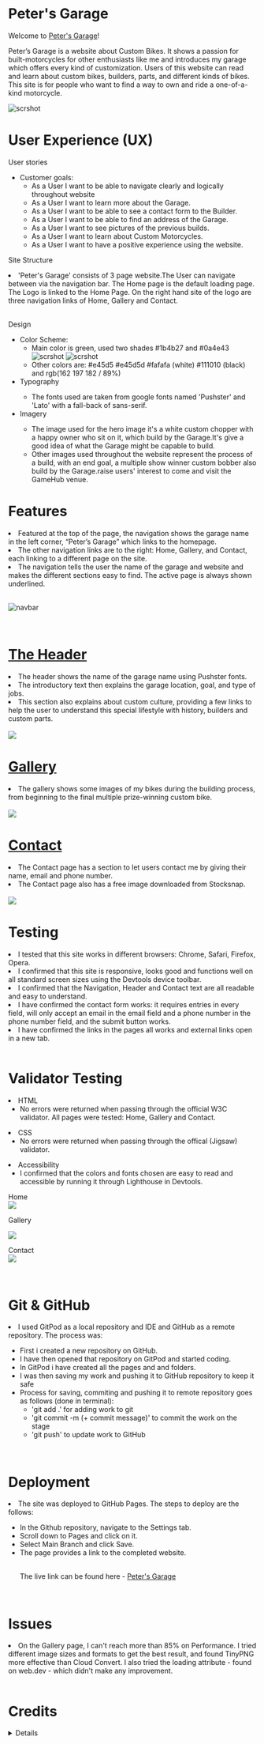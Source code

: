 # Peter's Garage
Welcome to [Peter's Garage](https://peterszabo79.github.io/project-no1/)!

Peter’s Garage is a website about Custom Bikes. It shows a passion for built-motorcycles for other enthusiasts like me and introduces my garage which offers every kind of customization. 
Users of this website can read and learn about custom bikes, builders, parts, and different kinds of bikes. This site is for people who want to find a way to own and ride a one-of-a-kind motorcycle.



<img src="assets/images/respon.jpeg" alt="scrshot">

<br>


# User Experience (UX)
User stories

<ul>
<li>Customer goals:
<ul>
<li>As a User I want to be able to navigate clearly and logically throughout website</li>
<li>As a User I want to learn more about the Garage.</li>
<li>As a User I want to be able to see a contact form to the Builder.</li>
<li>As a User I want to be able to find an address of the Garage.</li>
<li>As a User I want to see pictures of the previous builds.</li>
<li>As a User I want to learn about Custom Motorcycles.</li>
<li>As a User I want to have a positive experience using the website.</li>
</ul></li>
</ul>


Site Structure
<li>'Peter's Garage' consists of 3 page website.The User can navigate between via the navigation bar. The Home page is the default loading page. The Logo is linked to the Home Page. On the right hand site of the logo are three navigation links of Home, Gallery and Contact. 
</li>
<br>

Design
<ul>
<li>Color Scheme:
<ul>
<li>Main color is green, used two shades #1b4b27 and #0a4e43</li>
<img src="assets/images/1b4b27.jpeg" alt="scrshot">

<img src="assets/images/0a4e43.jpeg" alt="scrshot">
<li>Other colors are: #e45d5 #e45d5d #fafafa (white) #111010 (black) </li>
and rgb(162 197 182 / 89%)</li>
</li></ul>
<li>Typography
</li><ul><li>The fonts used are taken from google fonts named 'Pushster' and 'Lato' with a fall-back of sans-serif.</li></ul>
<li>Imagery
</li>
<ul>
<li>The image used for the hero image it's a white custom chopper with a happy owner who sit on it, which build by the Garage.It's give a good idea of what the Garage might be capable to build.
<li>Other images used throughout the website represent the process of a build, with an end goal, a multiple show winner custom bobber also build by the Garage.raise users' interest to come and visit the GameHub venue.
</li>
</li></ul>
</ul>



# Features


<li>Featured at the top of the page, the navigation shows the garage name in the left corner, “Peter’s Garage” which links to the homepage.</li>
<li>The other navigation links are to the right: Home, Gallery, and Contact, each linking to a different page on the site.</li>
<li>The navigation tells the user the name of the garage and website and makes the different sections easy to find. The active page is always shown underlined.</li>

<br>


<img src="assets/images/navbar.jpeg" alt="navbar"></ul>

<br>

# [The Header](https://peterszabo79.github.io/project-no1/index.html)
<li>The header shows the name of the garage name using Pushster fonts.</li>
<li>The introductory text then explains the garage location, goal, and type of jobs.</li>
<li>This section also explains about custom culture, providing a few links to help the user to understand this special lifestyle with history, builders and custom parts.</li>
<br>

<img src="assets/images/ScreenshotHome.jpeg">

<br>

# [Gallery](https://peterszabo79.github.io/project-no1/gallery.html)
<li>The gallery shows some images of my bikes during the building process, from beginning to the final multiple prize-winning custom bike.</li>

<br>

<img src="assets/images/screenshotgallery.jpeg">

<br>


# [Contact](https://peterszabo79.github.io/project-no1/contact.html)
<li>The Contact page has a section to let users contact me by giving their name, email and phone number.</li>
<li>The Contact page also has a free image downloaded from Stocksnap.
</li>
<br>


<img src="assets/images/screenshotcontact.jpeg">

<br>

# Testing
<li>I tested that this site works in different browsers: Chrome, Safari, Firefox, Opera.</li>
<li>I confirmed that this site is responsive, looks good and functions well on all standard screen sizes using the Devtools device toolbar.
</li>
<li>I confirmed that the Navigation, Header and Contact text are all readable and easy to understand.</li>
<li>I have confirmed the contact form works: it requires entries in every field, will only accept an email in the email field and a phone number in the phone number field, and the submit button works.
</li>
<li>I have confirmed the links in the pages all works and external links open in a new tab.</li>

<br>

# Validator Testing
<li>HTML<ul>
<li>No errors were returned when passing through the official W3C validator. All pages were tested: Home, Gallery and Contact.</li></ul>

<li>CSS<ul>
<li>No errors were returned when passing through the offical (Jigsaw) validator.</li></ul>

<li>Accessibility<ul>
<li>I confirmed that the colors and fonts chosen are easy to read and accessible by running it through Lighthouse in Devtools.
</li></ul>
Home <br>
<img src="assets/images/screenshothome.jpeg">

Gallery <br>

<img src="assets/images/screenshotgallery1.jpeg">

Contact <br>
<img src="assets/images/screenshotcontact1.jpeg">

<br>

# Git & GitHub
<li>I used GitPod as a local repository and IDE and GitHub as a remote repository. The process was:</li>
<ul><li>First i created a new repository on GitHub.</li>
<li>I have then opened that repository on GitPod and started coding.</li>
<li>In GitPod i have created all the pages and and folders.</li>
<li>I was then saving my work and pushing it to GitHub repository to keep it safe</li>
<li>Process for saving, commiting and pushing it to remote repository goes as follows (done in terminal):
<ul><li>'git add .' for adding work to git</li>
<li>'git commit -m (+ commit message)' to commit the work on the stage</li>
<li>'git push' to update work to GitHub</li>
</ul></li></ul>



<br>

# Deployment
<li>The site was deployed to GitHub Pages. The steps to deploy are the follows:</li>
<ul><li>In the Github repository, navigate to the Settings tab.</li>
<li>Scroll down to Pages and click on it.</li>
<li>Select Main Branch and click Save.</li>
<li>The page provides a link to the completed website.</li>

<br>


The live link can be found here - [Peter's Garage](https://peterszabo79.github.io/project-no1/)
</ul>

<br>

# Issues
<li>On the Gallery page, I can't reach more than 85% on Performance. I tried different image sizes and formats to get the best result, and found TinyPNG more effective than Cloud Convert. I also tried the loading attribute - found on web.dev - which didn't make any improvement.</li>
<br>

# Credits
<details>
<li>The Code Institute “Love Running” Walkthrough Project helped me from the beginning through to the finish of my project
</li>
<li>Code Institute’s #peer-code-review Slack channel helped me improve my Readme and my cohort channel helped in fixing typing errors.</li>
<li>Google Fonts was used to choose my fonts, Pushster and Lato.</li>
<li>Font Awesome was used for social media icons and a motorbike icon in "custom motorcycles" section.</li>
<li>Stocksnap-image - free image downloaded for Contact page.</li>
<li>Code Institute’s “Love Running” Walkthrough Project - Sign Up Challenge - code used for the Contact page.</li>
<li>Gitpod “Tips and Tricks” used during writing both HTML and CSS.</li>
<li>W3School was used while writing both HTML and CSS.</li>
<li>developer.mozilla.org was used while writing both HTML and CSS.</li>
<li>Grammarly was used to correct my text.</li>
<li>web.dev was used to test and improve image loading in my “Gallery”.</li>
<li>TinyPNG was used to resize and compress images.</li>
<li>Chrome Devtools was used for fixing my code all the way through my project.</li>
<li>Images and screenshots edited in the Mac OS X "Photos" app and "Preview".</li>
</details>
<br>











